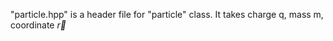 "particle.hpp" is a header file for "particle" class. It takes charge q, mass m, coordinate $\vec{r}$
